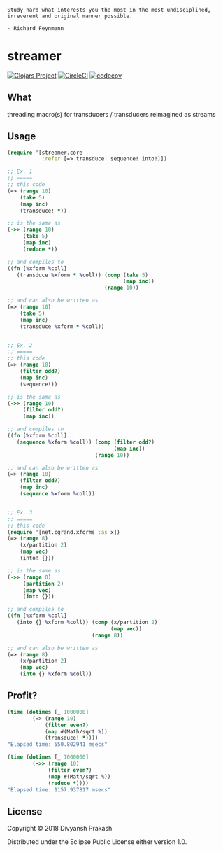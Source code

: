 ```
Study hard what interests you the most in the most undisciplined, irreverent and original manner possible. 

- Richard Feynmann
```

# streamer

[![Clojars Project](https://img.shields.io/clojars/v/divs1210/streamer.svg)](https://clojars.org/divs1210/streamer)
[![CircleCI](https://circleci.com/gh/divs1210/streamer/tree/master.svg?style=svg)](https://circleci.com/gh/divs1210/streamer/tree/master)
[![codecov](https://codecov.io/gh/divs1210/streamer/branch/master/graph/badge.svg)](https://codecov.io/gh/divs1210/streamer)

## What

threading macro(s) for transducers / transducers reimagined as streams

## Usage

```clojure
(require '[streamer.core
           :refer [=> transduce! sequence! into!]])

;; Ex. 1
;; =====
;; this code
(=> (range 10)
    (take 5)
    (map inc)
    (transduce! *))

;; is the same as
(->> (range 10)
     (take 5)
     (map inc)
     (reduce *))

;; and compiles to
((fn [%xform %coll]
   (transduce %xform * %coll)) (comp (take 5) 
                                     (map inc))
                               (range 10))

;; and can also be written as
(=> (range 10)
    (take 5)
    (map inc)
    (transduce %xform * %coll))


;; Ex. 2
;; =====
;; this code
(=> (range 10)
    (filter odd?)
    (map inc)
    (sequence!))

;; is the same as
(->> (range 10)
     (filter odd?)
     (map inc))

;; and compiles to
((fn [%xform %coll]
   (sequence %xform %coll)) (comp (filter odd?) 
                                  (map inc))
                            (range 10))

;; and can also be written as
(=> (range 10)
    (filter odd?)
    (map inc)
    (sequence %xform %coll))


;; Ex. 3
;; =====
;; this code
(require '[net.cgrand.xforms :as x])
(=> (range 8)
    (x/partition 2)
    (map vec)
    (into! {}))

;; is the same as
(->> (range 8)
     (partition 2)
     (map vec)
     (into {}))

;; and compiles to
((fn [%xform %coll]
   (into {} %xform %coll)) (comp (x/partition 2)
                                 (map vec))
                           (range 8))

;; and can also be written as
(=> (range 8)
    (x/partition 2)
    (map vec)
    (into {} %xform %coll))
```

## Profit?

```clojure
(time (dotimes [_ 1000000]
        (=> (range 10)
            (filter even?)
            (map #(Math/sqrt %))
            (transduce! *))))
"Elapsed time: 550.802941 msecs"

(time (dotimes [_ 1000000]
        (->> (range 10)
             (filter even?)
             (map #(Math/sqrt %))
             (reduce *))))
"Elapsed time: 1157.937817 msecs"
```

## License

Copyright © 2018 Divyansh Prakash

Distributed under the Eclipse Public License either version 1.0.
